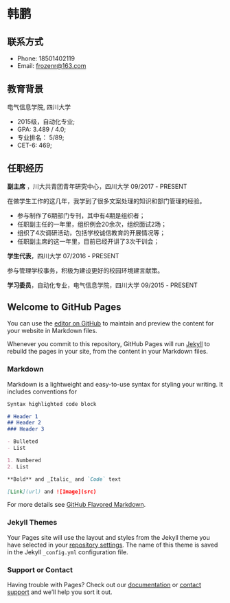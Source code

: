 # 韩鹏

## 联系方式

- Phone: 18501402119
- Email: frozenr@163.com

## 教育背景
电气信息学院, 四川大学

- 2015级，自动化专业;
- GPA: 3.489 / 4.0;
- 专业排名： 5/89;
- CET-6: 469;

## 任职经历
**副主席** ，川大共青团青年研究中心，四川大学
09/2017 - PRESENT

在做学生工作的这几年，我学到了很多文案处理的知识和部门管理的经验。
- 参与制作了6期部门专刊，其中有4期是组织者；
- 任职副主任的一年里，组织例会20余次，组织面试2场；
- 组织了4次调研活动，包括学校诚信教育的开展情况等；
- 任职副主席的这一年里，目前已经开讲了3次干训会；

**学生代表**，四川大学
07/2016 - PRESENT

参与管理学校事务，积极为建设更好的校园环境建言献策。

**学习委员**，自动化专业，电气信息学院，四川大学
09/2015 - PRESENT

## Welcome to GitHub Pages

You can use the [editor on GitHub](https://github.com/frozenroc/Penghan.github.io/edit/master/index.md) to maintain and preview the content for your website in Markdown files.

Whenever you commit to this repository, GitHub Pages will run [Jekyll](https://jekyllrb.com/) to rebuild the pages in your site, from the content in your Markdown files.

### Markdown

Markdown is a lightweight and easy-to-use syntax for styling your writing. It includes conventions for

```markdown
Syntax highlighted code block

# Header 1
## Header 2
### Header 3

- Bulleted
- List

1. Numbered
2. List

**Bold** and _Italic_ and `Code` text

[Link](url) and ![Image](src)
```

For more details see [GitHub Flavored Markdown](https://guides.github.com/features/mastering-markdown/).

### Jekyll Themes

Your Pages site will use the layout and styles from the Jekyll theme you have selected in your [repository settings](https://github.com/frozenroc/Penghan.github.io/settings). The name of this theme is saved in the Jekyll `_config.yml` configuration file.

### Support or Contact

Having trouble with Pages? Check out our [documentation](https://help.github.com/categories/github-pages-basics/) or [contact support](https://github.com/contact) and we’ll help you sort it out.
